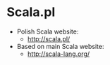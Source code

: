 # Scala.pl

* Polish Scala website:
  * http://scala.pl/
* Based on main Scala website:
  * http://scala-lang.org/
